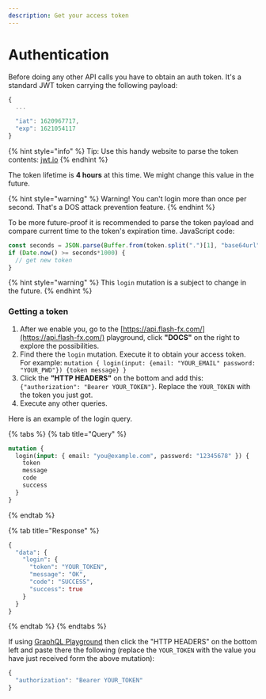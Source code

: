 ```yaml
---
description: Get your access token
---
```


# Authentication

Before doing any other API calls you have to obtain an auth token. It's a standard JWT token carrying the following payload: 

```javascript
{
  ...

  "iat": 1620967717,
  "exp": 1621054117
}
```

{% hint style="info" %}
Tip: Use this handy website to parse the token contents: [jwt.io](https://jwt.io/)
{% endhint %}

The token lifetime is **4 hours** at this time. We might change this value in the future.

{% hint style="warning" %}
Warning! You can't login more than once per second. That's a DOS attack prevention feature.
{% endhint %}

To be more future-proof it is recommended to parse the token payload and compare current time to the token's expiration time. JavaScript code:

```javascript
const seconds = JSON.parse(Buffer.from(token.split(".")[1], "base64url")).exp;
if (Date.now() >= seconds*1000) {
  // get new token
}
```

{% hint style="warning" %}
This `login` mutation is a subject to change in the future.
{% endhint %}

### Getting a token

1. After we enable you, go to the [https://api.flash-fx.com/](https://api.flash-fx.com/) playground, click **"DOCS"** on the right to explore the possibilities.
2. Find there the `login` mutation. Execute it to obtain your access token. For example: `mutation { login(input: {email: "YOUR_EMAIL" password: "YOUR_PWD"}) {token message} }`
3. Click the **"HTTP HEADERS"** on the bottom and add this: `{"authorization": "Bearer YOUR_TOKEN"}`. Replace the `YOUR_TOKEN` with the token you just got.
4. Execute any other queries.

Here is an example of the login query.

{% tabs %}
{% tab title="Query" %}
```graphql
mutation {
  login(input: { email: "you@example.com", password: "12345678" }) {
    token
    message
    code
    success
  }
}
```
{% endtab %}

{% tab title="Response" %}
```graphql
{
  "data": {
    "login": {
      "token": "YOUR_TOKEN",
      "message": "OK",
      "code": "SUCCESS",
      "success": true
    }
  }
}
```
{% endtab %}
{% endtabs %}

If using [GraphQL Playground](https://api.flash-fx.com/) then click the "HTTP HEADERS" on the bottom left and paste there the following \(replace the `YOUR_TOKEN` with the value you have just received form the above mutation\):

```javascript
{
  "authorization": "Bearer YOUR_TOKEN"
}
```

